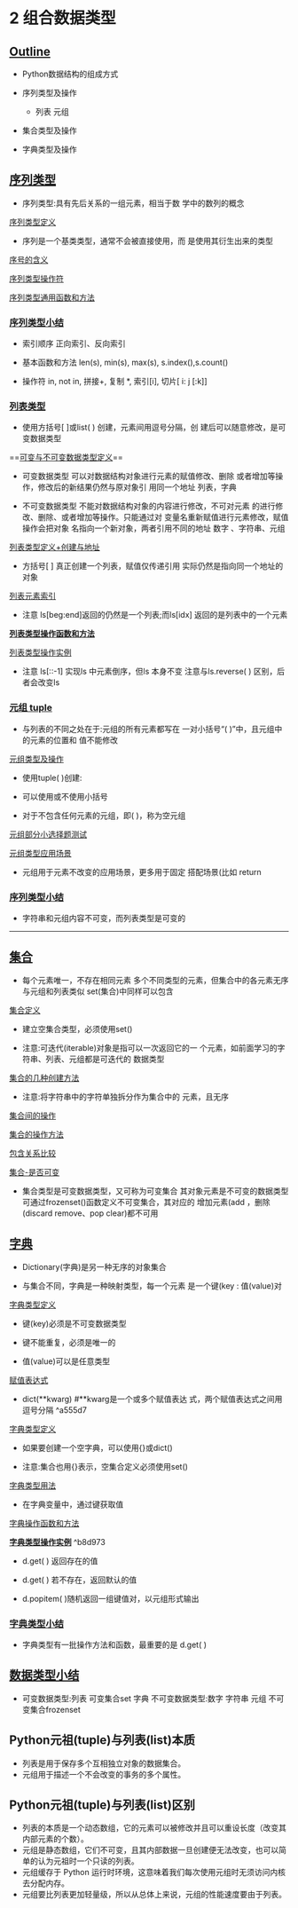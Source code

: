 # 2 组合数据类型

## [Outline](x-devonthink-item://7082ACAE-7710-4A16-A1E1-AB740B1B97F9?page=1)

-   Python数据结构的组成方式
    
-   序列类型及操作 
	-   列表 元组 
-   集合类型及操作 
-   字典类型及操作

## [序列类型](x-devonthink-item://7082ACAE-7710-4A16-A1E1-AB740B1B97F9?page=2)

-   序列类型:具有先后关系的一组元素，相当于数 学中的数列的概念

[序列类型定义](x-devonthink-item://7082ACAE-7710-4A16-A1E1-AB740B1B97F9?page=3)

-   序列是一个基类类型，通常不会被直接使用，而 是使用其衍生出来的类型

[序号的含义](x-devonthink-item://7082ACAE-7710-4A16-A1E1-AB740B1B97F9?page=4)

[序列类型操作符](x-devonthink-item://7082ACAE-7710-4A16-A1E1-AB740B1B97F9?page=5)

[序列类型通用函数和方法](x-devonthink-item://7082ACAE-7710-4A16-A1E1-AB740B1B97F9?page=7)

### [序列类型小结](x-devonthink-item://7082ACAE-7710-4A16-A1E1-AB740B1B97F9?page=9)

-   索引顺序  正向索引、反向索引
    
-   基本函数和方法 len(s), min(s), max(s), s.index(),s.count()
    
-   操作符  in, not in, 拼接+, 复制 *, 索引[i], 切片[ i: j [:k]]

### [列表类型](x-devonthink-item://7082ACAE-7710-4A16-A1E1-AB740B1B97F9?page=11)

-   使用方括号[ ]或list( ) 创建，元素间用逗号分隔，创 建后可以随意修改，是可变数据类型

==[可变与不可变数据类型定义](x-devonthink-item://7082ACAE-7710-4A16-A1E1-AB740B1B97F9?page=12)==

-   可变数据类型 可以对数据结构对象进行元素的赋值修改、删除 或者增加等操作，修改后的新结果仍然与原对象引 用同一个地址 列表，字典
    
-   不可变数据类型 不能对数据结构对象的内容进行修改，不可对元素 的进行修改、删除、或者增加等操作。只能通过对 变量名重新赋值进行元素修改，赋值操作会把对象 名指向一个新对象，两者引用不同的地址 数字 、字符串、元组

 [列表类型定义+创建与地址](x-devonthink-item://7082ACAE-7710-4A16-A1E1-AB740B1B97F9?page=13)

-   方括号[ ] 真正创建一个列表，赋值仅传递引用 实际仍然是指向同一个地址的对象

[列表元素索引](x-devonthink-item://7082ACAE-7710-4A16-A1E1-AB740B1B97F9?page=17)

-   注意 ls[beg:end]返回的仍然是一个列表;而ls[idx] 返回的是列表中的一个元素

**[列表类型操作函数和方法](x-devonthink-item://7082ACAE-7710-4A16-A1E1-AB740B1B97F9?page=20)**

[列表类型操作实例](x-devonthink-item://7082ACAE-7710-4A16-A1E1-AB740B1B97F9?page=21)

-   注意 ls[::-1] 实现ls 中元素倒序，但ls 本身不变 注意与ls.reverse( ) 区别，后者会改变ls

### [元组 tuple](x-devonthink-item://7082ACAE-7710-4A16-A1E1-AB740B1B97F9?page=24)

-   与列表的不同之处在于:元组的所有元素都写在 一对小括号“( )”中，且元组中的元素的位置和 值不能修改

[元组类型及操作](x-devonthink-item://7082ACAE-7710-4A16-A1E1-AB740B1B97F9?page=25)

-   使用tuple( )创建:
    
-   可以使用或不使用小括号
    
-   对于不包含任何元素的元组，即( )，称为空元组

[元组部分小选择题测试](x-devonthink-item://7082ACAE-7710-4A16-A1E1-AB740B1B97F9?page=28)

[元组类型应用场景](x-devonthink-item://7082ACAE-7710-4A16-A1E1-AB740B1B97F9?page=29)

-   元组用于元素不改变的应用场景，更多用于固定 搭配场景(比如 return

### [序列类型小结](x-devonthink-item://7082ACAE-7710-4A16-A1E1-AB740B1B97F9?page=31)

-   字符串和元组内容不可变，而列表类型是可变的

---
## [集合](x-devonthink-item://7082ACAE-7710-4A16-A1E1-AB740B1B97F9?page=34)

-   每个元素唯一，不存在相同元素 多个不同类型的元素，但集合中的各元素无序 与元组和列表类似 set(集合)中同样可以包含

[集合定义](x-devonthink-item://7082ACAE-7710-4A16-A1E1-AB740B1B97F9?page=35)

-   建立空集合类型，必须使用set()
    
-   注意:可迭代(iterable)对象是指可以一次返回它的一 个元素，如前面学习的字符串、列表、元组都是可迭代的 数据类型

[集合的几种创建方法](x-devonthink-item://7082ACAE-7710-4A16-A1E1-AB740B1B97F9?page=37)

-   注意:将字符串中的字符单独拆分作为集合中的 元素，且无序

[集合间的操作](x-devonthink-item://7082ACAE-7710-4A16-A1E1-AB740B1B97F9?page=38)

[集合的操作方法](x-devonthink-item://7082ACAE-7710-4A16-A1E1-AB740B1B97F9?page=42)

[包含关系比较](x-devonthink-item://7082ACAE-7710-4A16-A1E1-AB740B1B97F9?page=43)

[集合-是否可变](x-devonthink-item://7082ACAE-7710-4A16-A1E1-AB740B1B97F9?page=45)

-   集合类型是可变数据类型，又可称为可变集合 其对象元素是不可变的数据类型 可通过frozenset()函数定义不可变集合，其对应的 增加元素(add ，删除(discard remove、pop clear)都不可用

## [字典](x-devonthink-item://7082ACAE-7710-4A16-A1E1-AB740B1B97F9?page=48)

-   Dictionary(字典)是另一种无序的对象集合
    
-   与集合不同，字典是一种映射类型，每一个元素 是一个键(key : 值(value)对

[字典类型定义](x-devonthink-item://7082ACAE-7710-4A16-A1E1-AB740B1B97F9?page=49)

-   键(key)必须是不可变数据类型
    
-   键不能重复，必须是唯一的
    
-   值(value)可以是任意类型

[赋值表达式](x-devonthink-item://7082ACAE-7710-4A16-A1E1-AB740B1B97F9?page=50)

-   dict(**kwarg) #**kwarg是一个或多个赋值表达 式，两个赋值表达式之间用逗号分隔 ^a555d7

[字典类型定义](x-devonthink-item://7082ACAE-7710-4A16-A1E1-AB740B1B97F9?page=52)

-   如果要创建一个空字典，可以使用{}或dict()
    
-   注意:集合也用{}表示，空集合定义必须使用set()

[字典类型用法](x-devonthink-item://7082ACAE-7710-4A16-A1E1-AB740B1B97F9?page=53)

-   在字典变量中，通过键获取值

[字典操作函数和方法](x-devonthink-item://7082ACAE-7710-4A16-A1E1-AB740B1B97F9?page=57)

**[字典类型操作实例](x-devonthink-item://7082ACAE-7710-4A16-A1E1-AB740B1B97F9?page=58)** ^b8d973

-   d.get( ) 返回存在的值
    
-   d.get( ) 若不存在，返回默认的值
    
-   d.popitem( )随机返回一组键值对，以元组形式输出

### [字典类型小结](x-devonthink-item://7082ACAE-7710-4A16-A1E1-AB740B1B97F9?page=59)

-   字典类型有一批操作方法和函数，最重要的是 d.get( )


## [数据类型小结](x-devonthink-item://7082ACAE-7710-4A16-A1E1-AB740B1B97F9?page=60)

-   可变数据类型:列表 可变集合set 字典 不可变数据类型:数字 字符串 元组 不可变集合frozenset


## Python元祖(tuple)与列表(list)本质

-   列表是用于保存多个互相独立对象的数据集合。
-   元组用于描述一个不会改变的事务的多个属性。

## Python元祖(tuple)与列表(list)区别

-   列表的本质是一个动态数组，它的元素可以被修改并且可以重设长度（改变其内部元素的个数）。
-   元组是静态数组，它们不可变，且其内部数据一旦创建便无法改变，也可以简单的认为元祖时一个只读的列表。
-   元组缓存于 Python 运行时环境，这意味着我们每次使用元组时无须访问内核去分配内存。
-   元组要比列表更加轻量级，所以从总体上来说，元组的性能速度要由于列表。